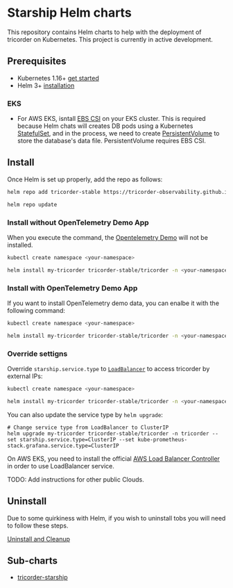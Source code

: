 # Starship Helm charts

This repository contains Helm charts to help with the deployment of tricorder on Kubernetes. This project is currently in active development.

## Prerequisites
- Kubernetes 1.16+ [get started](https://kubernetes.io/docs/setup/)
- Helm 3+ [installation](https://helm.sh/docs/intro/install/)

### EKS
- For AWS EKS, isntall [EBS CSI](https://docs.aws.amazon.com/eks/latest/userguide/ebs-csi.html) on your EKS cluster.
  This is required because Helm chats will creates DB pods using a Kubernetes
  [StatefulSet](https://kubernetes.io/docs/concepts/workloads/controllers/statefulset/), and in the process,
  we need to create [PersistentVolume](https://kubernetes.io/docs/concepts/storage/persistent-volumes/)
  to store the database's data file. PersistentVolume requires EBS CSI.

## Install

Once Helm is set up properly, add the repo as follows:

```bash
helm repo add tricorder-stable https://tricorder-observability.github.io/helm-charts

helm repo update
```

### Install without OpenTelemetry Demo App

When you execute the command, the [Opentelemetry Demo](https://github.com/open-telemetry/opentelemetry-demo) will not be installed.

```bash
kubectl create namespace <your-namespace>

helm install my-tricorder tricorder-stable/tricorder -n <your-namespace>
```

### Install with OpenTelemetry Demo App
If you want to install OpenTelemetry demo data, you can enalbe it with the following command:

```bash
kubectl create namespace <your-namespace>

helm install my-tricorder tricorder-stable/tricorder -n <your-namespace> --set opentelemetry-demo.enabled=true
```

### Override settigns

Override `starship.service.type` to [`LoadBalancer`](https://kubernetes.io/docs/concepts/services-networking/service/) to access tricorder by external IPs:

```bash
kubectl create namespace <your-namespace>

helm install my-tricorder tricorder-stable/tricorder -n <your-namespace> --set starship.service.type=LoadBalancer --set kube-prometheus-stack.grafana.service.type=LoadBalancer
```

You can also update the service type by `helm upgrade`:
```
# Change service type from LoadBalancer to ClusterIP
helm upgrade my-tricorder tricorder-stable/tricorder -n tricorder --set starship.service.type=ClusterIP --set kube-prometheus-stack.grafana.service.type=ClusterIP
```

On AWS EKS, you need to install the official [AWS Load Balancer Controller](https://docs.aws.amazon.com/eks/latest/userguide/aws-load-balancer-controller.html) in order to use LoadBalancer service.

TODO: Add instructions for other public Clouds.


## Uninstall
Due to some quirkiness with Helm, if you wish to uninstall tobs you will need to follow these steps.

[Uninstall and Cleanup](./docs/uninstall.md)

## Sub-charts
- [tricorder-starship](./charts/tricorder/charts/starship/README.md)
